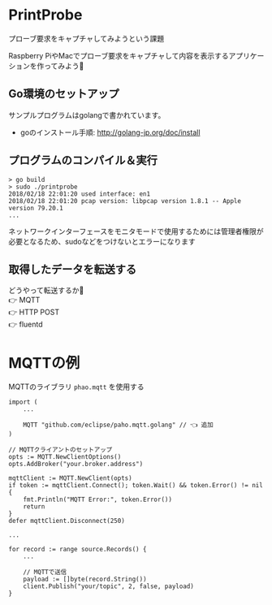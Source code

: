 # PrintProbe
プローブ要求をキャプチャしてみようという課題

Raspberry PiやMacでプローブ要求をキャプチャして内容を表示するアプリケーションを作ってみよう💪


## Go環境のセットアップ
サンプルプログラムはgolangで書かれています。
- goのインストール手順: http://golang-jp.org/doc/install

## プログラムのコンパイル＆実行

```
> go build
> sudo ./printprobe
2018/02/18 22:01:20 used interface: en1
2018/02/18 22:01:20 pcap version: libpcap version 1.8.1 -- Apple version 79.20.1
...
```

ネットワークインターフェースをモニタモードで使用するためには管理者権限が必要となるため、sudoなどをつけないとエラーになります

## 取得したデータを転送する

どうやって転送するか🤔  
👉 MQTT  
👉 HTTP POST  
👉 fluentd

# MQTTの例
MQTTのライブラリ `phao.mqtt` を使用する

```:go
import (
    ...

    MQTT "github.com/eclipse/paho.mqtt.golang" // 👈 追加
)
```

```:go
// MQTTクライアントのセットアップ
opts := MQTT.NewClientOptions()
opts.AddBroker("your.broker.address")

mqttClient := MQTT.NewClient(opts)
if token := mqttClient.Connect(); token.Wait() && token.Error() != nil {
    fmt.Println("MQTT Error:", token.Error())
    return
}
defer mqttClient.Disconnect(250)

...

for record := range source.Records() {
    ...

    // MQTTで送信
    payload := []byte(record.String())
    client.Publish("your/topic", 2, false, payload)
}
```
